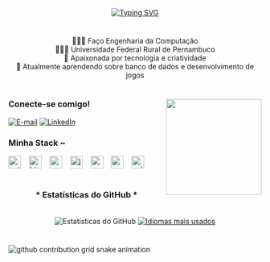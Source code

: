 <div align="center">
  <a href="https://git.io/typing-svg">
    <img src="https://readme-typing-svg.demolab.com?font=Fira+Code&weight=500&size=22&pause=1000&color=FF00F6&center=true&vCenter=true&random=false&width=524&lines=%E2%8A%B9+Welcome+to+my+profile!+%CB%99%E1%B5%95%CB%99+%E2%8A%B9+" alt="Typing SVG">
  </a>
</div>

<img align="center" alt="" src="./src/header-gif.gif">

#

<p align="center">
  👩🏻‍💻 Faço Engenharia da Computação
  <br>
  👩🏻‍🎓 Universidade Federal Rural de Pernambuco
  <br>
  🌷 Apaixonada por tecnologia e criatividade
  <br>
  💭 Atualmente aprendendo sobre banco de dados e desenvolvimento de jogos
</p>

#

<img align="right" alt="" height="190px" src="./src/study.gif">

<h3 align="left">Conecte-se comigo!</h3>

[![E-mail](https://img.shields.io/badge/-Email-000?style=for-the-badge&logo=microsoft-outlook&logoColor=FF00F6&color:FFF)](mailto:seu.email@exemplo.com)
[![LinkedIn](https://img.shields.io/badge/-LinkedIn-000?style=for-the-badge&logo=linkedin&logoColor=FF00F6&color:FFF)](https://www.linkedin.com/in/seu-perfil-linkedin/)

<h3 align="left">Minha Stack ~</h3>

<div align="left">
  <img src="https://cdn.jsdelivr.net/gh/devicons/devicon/icons/python/python-original.svg" height="25" alt="python logo" />
  <img width="8" />
  <img src="https://cdn.jsdelivr.net/gh/devicons/devicon/icons/html5/html5-original.svg" height="25" alt="html5 logo" />
  <img width="8" />
  <img src="https://cdn.jsdelivr.net/gh/devicons/devicon/icons/css3/css3-original.svg" height="25" alt="css3 logo" />
  <img width="8" />
  <img src="https://cdn.jsdelivr.net/gh/devicons/devicon/icons/javascript/javascript-plain.svg" height="25" alt="javascript logo" />
  <img width="8" />
  <img src="https://cdn.jsdelivr.net/gh/devicons/devicon/icons/mysql/mysql-original.svg" height="25" alt="mysql logo" />
  <img width="8" />
  <img src="https://cdn.jsdelivr.net/gh/devicons/devicon/icons/postgresql/postgresql-original.svg" height="25" alt="postgresql logo" />
  <img width="8" />
  <img src="https://cdn.jsdelivr.net/gh/devicons/devicon/icons/sqlite/sqlite-original.svg" height="25" alt="sqlite logo" />
</div>

#

<div style="text-align: center;" align="center">
  <h3>* Estatísticas do GitHub *</h3>
  <br>
  <img src="https://github-readme-stats.vercel.app/api?username=AdrielleMendes&hide_title=true&show_icons=true&include_all_commits=false&count_private=true&line_height=25&hide=issues&bg_color=000&title_color=FF00F6&text_color=FFF&border_radius=3&border_color=36123c&icon_color=FF00F6&theme=jolly" alt="Estatísticas do GitHub">

  <a href="https://github.com/AdrielleMendes/github-readme-stats">
    <img src="https://github-readme-stats.vercel.app/api/top-langs/?username=AdrielleMendes&line_height=10&card_width=290&layout=compact&hide_title=false&count_private=true&langs_count=4&show_icons=true&title_color=FF00F6&hide=html,scss,less&bg_color=000&text_color=8B8B8B&border_radius=3&border_color=561760&count_private=true" alt="Idiomas mais usados">
  </a>
</div>

#

<picture align="center">
  <source media="(prefers-color-scheme: dark)" srcset="https://raw.githubusercontent.com/AdrielleMendes/AdrielleMendes/output/github-contribution-grid-snake-dark.svg">
  <source media="(prefers-color-scheme: light)" srcset="https://raw.githubusercontent.com/AdrielleMendes/AdrielleMendes/output/github-contribution-grid-snake-dark.svg">
  <img align="center" alt="github contribution grid snake animation" src="https://raw.githubusercontent.com/AdrielleMendes/AdrielleMendes/output/github-contribution-grid-snake.svg">
</picture>
